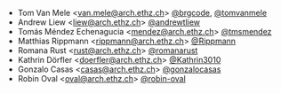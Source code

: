 - Tom Van Mele <<van.mele@arch.ethz.ch>> [@brgcode](https://github.com/brgcode), [@tomvanmele](https://github.com/tomvanmele)
- Andrew Liew <<liew@arch.ethz.ch>> [@andrewtliew](https://github.com/andrewtliew)
- Tomás Méndez Echenagucia <<mendez@arch.ethz.ch>> [@tmsmendez](https://github.com/tmsmendez)
- Matthias Rippmann <<rippmann@arch.ethz.ch>> [@Rippmann](https://github.com/Rippmann)
- Romana Rust <<rust@arch.ethz.ch>> [@romanarust](https://github.com/romanarust)
- Kathrin Dörfler <<doerfler@arch.ethz.ch>> [@Kathrin3010](https://github.com/Kathrin3010)
- Gonzalo Casas <<casas@arch.ethz.ch>> [@gonzalocasas](https://github.com/gonzalocasas)
- Robin Oval <<oval@arch.ethz.ch>> [@robin-oval](https://github.com/robin-oval)

